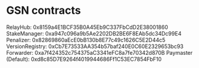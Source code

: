 # GSN contracts

RelayHub: 0x8159a4E1BCF35B0A45Eb9C337FbCdD2E38001860
StakeManager: 0xa947c096a9b5Ae2202DB2BE6F8EAb5dc34Dc99E4
Penalizer: 0x82869860aEcE0bB130b8E77c49c1626C5E2D44c5
VersionRegistry: 0xCb7E73533AA354b57baf240E0C60E2329653bc93
Forwarder: 0xa7f424352c754375aC3341eFC8a7fe70342d870B
Paymaster (Default): 0xd8c85D7E9264f4019944686Ff1C53EC7854FbF10
